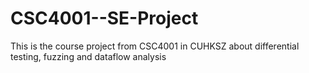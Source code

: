 # CSC4001--SE-Project
This is the course project from CSC4001 in CUHKSZ about differential testing, fuzzing and dataflow analysis
